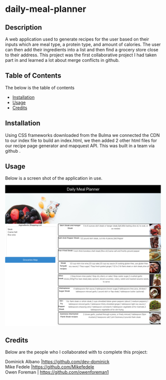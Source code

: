 # daily-meal-planner

## Description

A web application used to generate recipes for the user based on their inputs which are meal type, a protein type, and amount of calories. The user can then add their ingredients into a list and then find a grocery store close to their address. This project was the first collaborative project I had taken part in and learned a lot about merge conflicts in github.

## Table of Contents

The below is the table of contents

- [Installation](#installation)
- [Usage](#usage)
- [Credits](#credits)

## Installation

Using CSS frameworks downloaded from the Bulma we connected the CDN to our index file to build an index.html, we then added 2 other html files for our recipe page generator and mapquest API. This was built in a team via github .

## Usage

Below is a screen shot of the application in use.

![Recipe ingredients shown in the web application](./assets/images/app-screenshot.png)

## Credits

Below are the people who I collaborated with to complete this project:

Dominick Albano |https://github.com/dev-dominick <br/>
Mike Fedele |https://github.com/Mikefedele <br/>
Owen Foreman | https://github.com/owenforeman1
